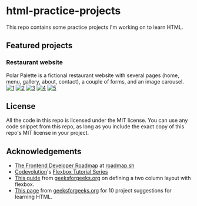 # html-practice-projects
This repo contains some practice projects I'm working on to learn HTML.
## Featured projects
### Restaurant website
Polar Palette is a fictional restaurant website with several pages (home, menu, gallery, about, contact), a couple of forms, and an image carousel.
<a data-flickr-embed="true" href="https://www.flickr.com/photos/197764307@N08/53620542819/in/dateposted-public/" title="1"><img src="https://live.staticflickr.com/65535/53620542819_634d3f530d_k.jpg" alt="1"/></a>
<a data-flickr-embed="true" href="https://www.flickr.com/photos/197764307@N08/53620542809/in/dateposted-public/" title="2"><img src="https://live.staticflickr.com/65535/53620542809_5f28b8d9a3_k.jpg" alt="2"/></a>
<a data-flickr-embed="true" href="https://www.flickr.com/photos/197764307@N08/53620542829/in/dateposted-public/" title="3"><img src="https://live.staticflickr.com/65535/53620542829_25ba574c92_k.jpg" alt="3"/></a>
<a data-flickr-embed="true" href="https://www.flickr.com/photos/197764307@N08/53619331257/in/dateposted-public/" title="4"><img src="https://live.staticflickr.com/65535/53619331257_e4b4e60551_k.jpg" alt="4"/></a>
<a data-flickr-embed="true" href="https://www.flickr.com/photos/197764307@N08/53620653660/in/dateposted-public/" title="5"><img src="https://live.staticflickr.com/65535/53620653660_ff5bd7a2c8_k.jpg" alt="5"/></a>

## License
All the code in this repo is licensed under the MIT license. You can use any code snippet from this repo, as long as you include the exact copy of this repo's MIT license in your project.

## Acknowledgements
- [The Frontend Developer Roadmap](https://roadmap.sh/frontend?r=frontend-beginner) at [roadmap.sh](roadmap.sh)
- [Codevolution](https://www.youtube.com/@Codevolution)'s [Flexbox Tutorial Series](https://www.youtube.com/watch?v=z6tJ5ngiF14&list=PLC3y8-rFHvwg6rjbiMadCILrjh7QkvzoQ&index=1)
- [This guide](https://www.geeksforgeeks.org/how-to-define-two-column-layout-using-flexbox/) from [geeksforgeeks.org](geeksforgeeks.org) on defining a two column layout with flexbox.
- [This page](https://www.geeksforgeeks.org/top-10-projects-for-beginners-to-practice-html-and-css-skills/) from 
[geeksforgeeks.org](geeksforgeeks.org) for 10 project suggestions for learning HTML.
